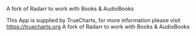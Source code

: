 A fork of Radarr to work with Books & AudioBooks

This App is supplied by TrueCharts, for more information please visit https://truecharts.org
A fork of Radarr to work with Books & AudioBooks
